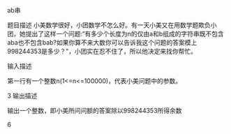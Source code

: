 ab串

题目描述
小美数学很好，小团数学不怎么好。有一天小美又在用数学题欺负小团，她提出了这样一个问题:“有多少个长度为n的仅由a和b组成的字符串既不包含aba也不包含bab?如果你算不来大数你可以告诉我这个问题的答案模上998244353是多少？”，小团实在忍不住了，所以他决定来找你帮忙。

输入描述

第一行有一个整数n(1<=n<=100000)，代表小美问题中的参数。

3
输出描述

输出一个整数，即小美所问问额的答案除以998244353所得余数

6
